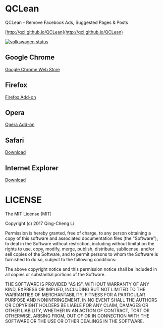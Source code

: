 QCLean
======

QCLean - Remove Facebook Ads, Suggested Pages &amp; Posts

[http://qcl.github.io/QCLean](http://qcl.github.io/QCLean)



[![volkswagen status](https://auchenberg.github.io/volkswagen/volkswargen_ci.svg)](https://github.com/auchenberg/volkswagen)

## Google Chrome

[Google Chrome Web Store](https://chrome.google.com/webstore/detail/qclean-remove-facebook-ad/fdhhejjkjfjkchkimomgfegnpapndjne?utm_source=chrome-ntp-icon)

## Firefox

[Firefox Add-on](https://addons.mozilla.org/zh-TW/firefox/addon/qclean/)

## Opera

[Opera Add-on](https://addons.opera.com/zh-tw/extensions/details/remove-facebook-suggested-pages-and-posts/)

## Safari

[Download](http://qcl.github.io/QCLean/QCLean.safariextz)

## Internet Explorer

[Download](http://qcl.github.io/QCLean/QCLeanInstaller.msi)

# LICENSE
The MIT License (MIT)

Copyright (c) 2017 Qing-Cheng Li

Permission is hereby granted, free of charge, to any person obtaining a copy
of this software and associated documentation files (the "Software"), to deal
in the Software without restriction, including without limitation the rights
to use, copy, modify, merge, publish, distribute, sublicense, and/or sell
copies of the Software, and to permit persons to whom the Software is
furnished to do so, subject to the following conditions:

The above copyright notice and this permission notice shall be included in
all copies or substantial portions of the Software.

THE SOFTWARE IS PROVIDED "AS IS", WITHOUT WARRANTY OF ANY KIND, EXPRESS OR
IMPLIED, INCLUDING BUT NOT LIMITED TO THE WARRANTIES OF MERCHANTABILITY,
FITNESS FOR A PARTICULAR PURPOSE AND NONINFRINGEMENT. IN NO EVENT SHALL THE
AUTHORS OR COPYRIGHT HOLDERS BE LIABLE FOR ANY CLAIM, DAMAGES OR OTHER
LIABILITY, WHETHER IN AN ACTION OF CONTRACT, TORT OR OTHERWISE, ARISING FROM,
OUT OF OR IN CONNECTION WITH THE SOFTWARE OR THE USE OR OTHER DEALINGS IN
THE SOFTWARE.
